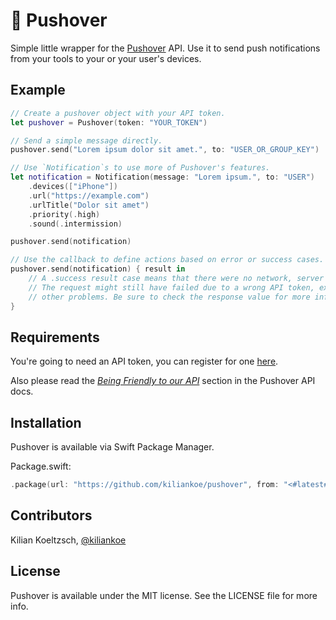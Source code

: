 # 📌 Pushover

Simple little wrapper for the [Pushover](https://pushover.net) API. Use it to send push notifications from your tools to your or your user's devices.

## Example

```swift
// Create a pushover object with your API token.
let pushover = Pushover(token: "YOUR_TOKEN")

// Send a simple message directly.
pushover.send("Lorem ipsum dolor sit amet.", to: "USER_OR_GROUP_KEY")

// Use `Notification`s to use more of Pushover's features.
let notification = Notification(message: "Lorem ipsum.", to: "USER")
    .devices(["iPhone"])
    .url("https://example.com")
    .urlTitle("Dolor sit amet")
    .priority(.high)
    .sound(.intermission)

pushover.send(notification)

// Use the callback to define actions based on error or success cases.
pushover.send(notification) { result in
	// A .success result case means that there were no network, server or decoding errors.
	// The request might still have failed due to a wrong API token, exceeded limits or
	// other problems. Be sure to check the response value for more information.
}
```

## Requirements

You're going to need an API token, you can register for one [here](https://pushover.net/apps/build).

Also please read the *[Being Friendly to our API](https://pushover.net/api#friendly)* section in the Pushover API docs.

## Installation

Pushover is available via Swift Package Manager.

Package.swift:

```swift
.package(url: "https://github.com/kiliankoe/pushover", from: "<#latest#>")
```

## Contributors

Kilian Koeltzsch, [@kiliankoe](https://github.com/kiliankoe)

## License

Pushover is available under the MIT license. See the LICENSE file for more info.
